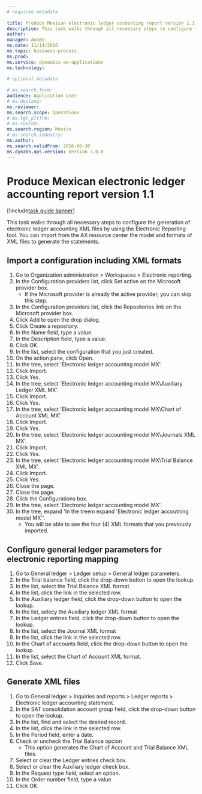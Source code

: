 ```yaml
--- 
# required metadata 
 
title: Produce Mexican electronic ledger accounting report version 1.1
description: This task walks through all necessary steps to configure the generation of electronic ledger accounting XML files by using the Electronic Reporting tool. 
author: 
manager: AnnBe 
ms.date: 11/14/2016
ms.topic: business-process 
ms.prod:  
ms.service: dynamics-ax-applications 
ms.technology:  
 
# optional metadata 
 
# ms.search.form:   
audience: Application User 
# ms.devlang:  
ms.reviewer: 
ms.search.scope: Operations 
# ms.tgt_pltfrm:  
# ms.custom:  
ms.search.region: Mexico
# ms.search.industry: 
ms.author: 
ms.search.validFrom: 2016-06-30 
ms.dyn365.ops.version: Version 7.0.0 
---
```

# Produce Mexican electronic ledger accounting report version 1.1

[!include[task guide banner](../../includes/task-guide-banner.md)]

This task walks through all necessary steps to configure the generation of electronic ledger accounting XML files by using the Electronic Reporting tool. You can import from the AX resource center the model and formats of XML files to generate the statements. 


## Import a configuration including XML formats
1. Go to Organization administration > Workspaces > Electronic reporting.
2. In the Configuration providers list, click Set active on the Microsoft provider box.
    * If the Microsoft provider is already the active provider, you can skip this step.  
3. In the Configuration providers list, click the Repositories link on the Microsoft provider box.
4. Click Add to open the drop dialog.
5. Click Create a repository.
6. In the Name field, type a value.
7. In the Description field, type a value.
8. Click OK.
9. In the list, select the configuration that you just created.
10. On the action pane, click Open.
11. In the tree, select 'Electronic ledger accounting model MX'.
12. Click Import.
13. Click Yes.
14. In the tree, select 'Electronic ledger accounting model MX\Auxiliary Ledger XML MX'.
15. Click Import.
16. Click Yes.
17. In the tree, select 'Electronic ledger accounting model MX\Chart of Account XML MX'.
18. Click Import.
19. Click Yes.
20. In the tree, select 'Electronic ledger accounting model MX\Journals XML MX'.
21. Click Import.
22. Click Yes.
23. In the tree, select 'Electronic ledger accounting model MX\Trial Balance XML MX'.
24. Click Import.
25. Click Yes.
26. Close the page.
27. Close the page.
28. Click the Configurations box.
29. In the tree, select 'Electronic ledger accounting model MX'.
30. In the tree, expand 'In the treem expand 'Electronic ledger accoutning model MX''.
    * You will be able to see the four (4) XML formats that you previously imported.  

## Configure general ledger parameters for electronic reporting mapping
1. Go to General ledger > Ledger setup > General ledger parameters.
2. In the Trial balance field, click the drop-down button to open the lookup.
3. In the list, select the Trial Balance XML format
4. In the list, click the link in the selected row.
5. In the Auxiliary ledger field, click the drop-down button to open the lookup.
6. In the list, selecy the Auxiliary ledger XML format
7. In the Ledger entries field, click the drop-down button to open the lookup.
8. In the list, select the Journal XML format
9. In the list, click the link in the selected row.
10. In the Chart of accounts field, click the drop-down button to open the lookup.
11. In the list, select the Chart of Account XML format.
12. Click Save.

## Generate XML files
1. Go to General ledger > Inquiries and reports > Ledger reports > Electronic ledger accounting statement.
2. In the SAT consolidation account group field, click the drop-down button to open the lookup.
3. In the list, find and select the desired record.
4. In the list, click the link in the selected row.
5. In the Period field, enter a date.
6. Check or uncheck the Trial Balance opcion
    * This option generates the Chart of Account and Trial Balance XML files.  
7. Select or clear the Ledger entries check box.
8. Select or clear the Auxiliary ledger check box.
9. In the Request type field, select an option.
10. In the Order number field, type a value.
11. Click OK.

